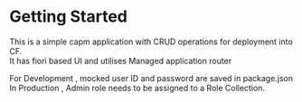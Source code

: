 # Getting Started
This is a simple capm application with CRUD operations for deployment into CF.<br />
It has fiori based UI and utilises Managed application router <br />


For Development , mocked user ID and password are saved in package.json <br />
In Production , Admin role needs to be assigned to a Role Collection.




